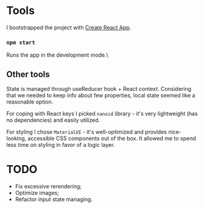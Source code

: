 # Tools

I bootstrapped the project with [Create React App](https://github.com/facebook/create-react-app).

### `npm start`

Runs the app in the development mode.\

## Other tools

State is managed through useReducer hook + React context. Considering that we needed to keep info about few properties, local state seemed like a reasonable option.

For coping with React keys I picked `nanoid` library - it's very lightweight (has no dependencies) and easily utilized.

For styling I chose `MaterialUI` - it's well-optimized and provides nice-looking, accessible CSS components out of the box. It allowed me to spend less time on styling in favor of a logic layer.

# TODO

- Fix excessive rerendering;
- Optimize images;
- Refactor input state managing.
